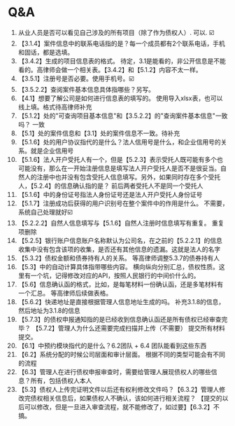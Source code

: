 # Q&A
1. 从业人员是否可以看见自己涉及的所有项目（除了作为债权人）.    可以. ☑️
2. 【3.1.4】案件信息中的联系电话指的是？每一个成员都有2个联系电话，手机和固话，都是选填。
3. 【3.4.2】生成的项目信息表的格式。 待定，3.1是能看的，非公开信息是不能看的。高律师会做一个相关表。【3.4.2】和【5.1.2】内容不太一样。
4. 【3.5.1】注册号是否必要。使用手机号。☑️
5. 【3.5.2.2】查阅案件基本信息具体指哪些？另写。
6. 【4.1】想要了解公司是如何进行信息表的填写的。 使用导入xlsx表，也可以线上填。格式待高律师补充
7. 【5.1.2】处的"可查询项目基本信息"和【3.5.2.2】的"查询案件基本信息"一致吗？ 一致
8. 【5.1】处的案件信息和【3.1】处的案件信息不一致。待补充
9. 【5.1.6】处的用户协议指代的是什么？法人信用号是什么，和企业信用号的关系。就是企业信用号
10. 【5.1.6】法人开户受托人有一个，但是【5.2.3】表示受托人既可能有多个也可能没有，那么在一开始注册信息是填写法人开户受托人是否不是很妥当。自然人的注册中也并没有包含受托人信息填写。另外，如果同时存在多个受托人，【5.2.4】的信息确认指的是？   前后两者受托人不是同一个受托人
11. 【5.1.6】中的身份证号指法人身份证号还是法人开户受托人身份证号
12. 【5.1.7】注册成功后获得的用户识别号在整个案件中的作用是什么。 不需要，系统自己处理就好☑️
13. 【5.2.2.2】自然人信息填写与【5.1.6】自然人注册时信息填写有重复。 重复项删除
14. 【5.2.5】银行账户信息账户名称默认为公司名，在之前的【5.2.2.1】的信息收集中没有包含该项的收集，是否还有其他信息的遗漏。这就是法人的名字
15. 【5.3.2】债权金额和债券持有人的关系。 等高律师调整5.3.7的债券持有人
16. 【5.3】中的自动计算具体指带哪些内容。    横向纵向分别汇总，债权性质。这里有一个坑，记得修改对应的API，按照人民银行的中间价什么的。
17. 【5.6】信息确认函的格式，比如，是每笔材料一份确认函，还是多笔材料有一个汇总。 等高律师后续做表格。
18. 【5.6.2】快递地址是直接根据管理人信息地址生成的吗。 补充3.1.8的信息，然后地址为3.1.8的信息
19. 【5.7.3】的债权申报通知指的是已经收到信息确认函还是所有债权已经审查完毕？ 【5.7.2】管理人为什么还需要完成扫描并上传（不需要）  提交所有材料提交。
20. 【6.1】中预约模块指代的是什么？6.2团队 + 6.4 团队能看到这些东西
21. 【6.2】系统分配的时候公司层面和审计层面。  根据不同的类型可能会有不同的流程
22. 【6.3】管理人在进行债权申报审查时，需要给管理人展现债权人的哪些信息？所有，包括债权人本人
23. 【5.3】债权人上传完证明文件以后还有权利修改文件吗？【6.3.2】管理人修改完债权相关信息后，如果债权人不确认，该如何进行相关流程？  【提交的以后可以修改，但是一旦进入审查流程，就不能修改了，如过要】【6.3.2】不搞。
